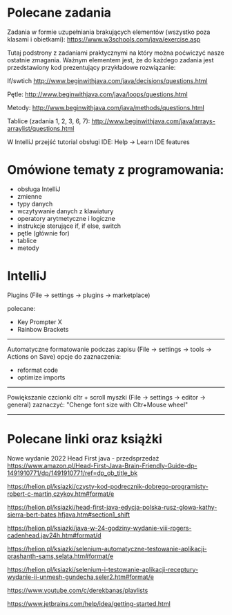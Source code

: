 # Polecane zadania
Zadania w formie uzupełniania brakujących elementów (wszystko poza klasami i obietkami):
https://www.w3schools.com/java/exercise.asp

Tutaj podstrony z zadaniami praktycznymi na który można poćwiczyć nasze ostatnie zmagania. Ważnym elementem jest, że do każdego zadania jest przedstawiony kod prezentujący przykładowe rozwiązanie:

If/swtich
http://www.beginwithjava.com/java/decisions/questions.html

Pętle:
http://www.beginwithjava.com/java/loops/questions.html

Metody:
http://www.beginwithjava.com/java/methods/questions.html

Tablice (zadania 1, 2, 3, 6, 7):
http://www.beginwithjava.com/java/arrays-arraylist/questions.html


W IntelliJ przejść tutorial obsługi IDE:
Help -> Learn IDE features

# Omówione tematy z programowania:
- obsługa IntelliJ
- zmienne
- typy danych
- wczytywanie danych z klawiatury
- operatory arytmetyczne i logiczne
- instrukcje sterujące if, if else, switch
- pętle (głównie for)
- tablice
- metody

# IntelliJ

Plugins (File -> settings -> plugins -> marketplace)

polecane:
- Key Prompter X
- Rainbow Brackets


---

Automatyczne formatowanie podczas zapisu
(File -> settings -> tools -> Actions on Save)
opcje do zaznaczenia:
- reformat code
- optimize imports


---
Powiększanie czcionki cltr + scroll myszki
(File -> settings -> editor -> general)
zaznaczyć: "Chenge font size with Cltr+Mouse wheel"

---

# Polecane linki oraz książki

Nowe wydanie 2022 Head First java - przedsprzedaż 
https://www.amazon.pl/Head-First-Java-Brain-Friendly-Guide-dp-1491910771/dp/1491910771/ref=dp_ob_title_bk


https://helion.pl/ksiazki/czysty-kod-podrecznik-dobrego-programisty-robert-c-martin,czykov.htm#format/e

https://helion.pl/ksiazki/head-first-java-edycja-polska-rusz-glowa-kathy-sierra-bert-bates,hfjava.htm#section1_shift

https://helion.pl/ksiazki/java-w-24-godziny-wydanie-viii-rogers-cadenhead,jav24h.htm#format/d

https://helion.pl/ksiazki/selenium-automatyczne-testowanie-aplikacji-prashanth-sams,selata.htm#format/e

https://helion.pl/ksiazki/selenium-i-testowanie-aplikacji-receptury-wydanie-ii-unmesh-gundecha,seler2.htm#format/e

https://www.youtube.com/c/derekbanas/playlists

https://www.jetbrains.com/help/idea/getting-started.html

